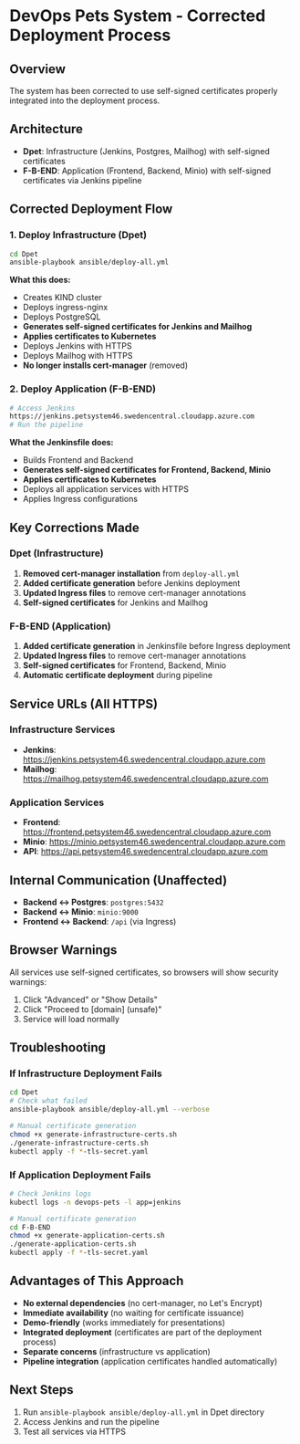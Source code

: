 # DevOps Pets System - Corrected Deployment Process

## Overview
The system has been corrected to use self-signed certificates properly integrated into the deployment process.

## Architecture
- **Dpet**: Infrastructure (Jenkins, Postgres, Mailhog) with self-signed certificates
- **F-B-END**: Application (Frontend, Backend, Minio) with self-signed certificates via Jenkins pipeline

## Corrected Deployment Flow

### 1. Deploy Infrastructure (Dpet)
```bash
cd Dpet
ansible-playbook ansible/deploy-all.yml
```

**What this does:**
-  Creates KIND cluster
-  Deploys ingress-nginx
-  Deploys PostgreSQL
-  **Generates self-signed certificates for Jenkins and Mailhog**
-  **Applies certificates to Kubernetes**
-  Deploys Jenkins with HTTPS
-  Deploys Mailhog with HTTPS
-  **No longer installs cert-manager** (removed)

### 2. Deploy Application (F-B-END)
```bash
# Access Jenkins
https://jenkins.petsystem46.swedencentral.cloudapp.azure.com
# Run the pipeline
```

**What the Jenkinsfile does:**
-  Builds Frontend and Backend
-  **Generates self-signed certificates for Frontend, Backend, Minio**
-  **Applies certificates to Kubernetes**
-  Deploys all application services with HTTPS
-  Applies Ingress configurations

## Key Corrections Made

### Dpet (Infrastructure)
1. **Removed cert-manager installation** from `deploy-all.yml`
2. **Added certificate generation** before Jenkins deployment
3. **Updated Ingress files** to remove cert-manager annotations
4. **Self-signed certificates** for Jenkins and Mailhog

### F-B-END (Application)
1. **Added certificate generation** in Jenkinsfile before Ingress deployment
2. **Updated Ingress files** to remove cert-manager annotations
3. **Self-signed certificates** for Frontend, Backend, Minio
4. **Automatic certificate deployment** during pipeline

## Service URLs (All HTTPS)

### Infrastructure Services
- **Jenkins**: https://jenkins.petsystem46.swedencentral.cloudapp.azure.com
- **Mailhog**: https://mailhog.petsystem46.swedencentral.cloudapp.azure.com

### Application Services
- **Frontend**: https://frontend.petsystem46.swedencentral.cloudapp.azure.com
- **Minio**: https://minio.petsystem46.swedencentral.cloudapp.azure.com
- **API**: https://api.petsystem46.swedencentral.cloudapp.azure.com

## Internal Communication (Unaffected)
- **Backend ↔ Postgres**: `postgres:5432`
- **Backend ↔ Minio**: `minio:9000`
- **Frontend ↔ Backend**: `/api` (via Ingress)

## Browser Warnings
All services use self-signed certificates, so browsers will show security warnings:
1. Click "Advanced" or "Show Details"
2. Click "Proceed to [domain] (unsafe)"
3. Service will load normally

## Troubleshooting

### If Infrastructure Deployment Fails
```bash
cd Dpet
# Check what failed
ansible-playbook ansible/deploy-all.yml --verbose

# Manual certificate generation
chmod +x generate-infrastructure-certs.sh
./generate-infrastructure-certs.sh
kubectl apply -f *-tls-secret.yaml
```

### If Application Deployment Fails
```bash
# Check Jenkins logs
kubectl logs -n devops-pets -l app=jenkins

# Manual certificate generation
cd F-B-END
chmod +x generate-application-certs.sh
./generate-application-certs.sh
kubectl apply -f *-tls-secret.yaml
```

## Advantages of This Approach
-  **No external dependencies** (no cert-manager, no Let's Encrypt)
-  **Immediate availability** (no waiting for certificate issuance)
-  **Demo-friendly** (works immediately for presentations)
-  **Integrated deployment** (certificates are part of the deployment process)
-  **Separate concerns** (infrastructure vs application)
-  **Pipeline integration** (application certificates handled automatically)

## Next Steps
1. Run `ansible-playbook ansible/deploy-all.yml` in Dpet directory
2. Access Jenkins and run the pipeline
3. Test all services via HTTPS 